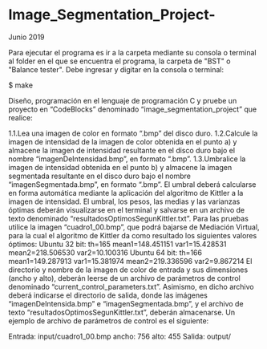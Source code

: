 # Image_Segmentation_Project-
Junio 2019

Para ejecutar el programa es ir a la carpeta mediante su consola o terminal al folder
en el que se encuentra el programa, la carpeta de "BST" o "Balance tester".
Debe ingresar y digitar en la consola o terminal:

$ make



Diseño, programación en el lenguaje de programación C y pruebe un proyecto en “CodeBlocks” denominado “image_segmentation_project” que realice:

1.1.Lea una imagen de color en formato “.bmp” del disco duro.
1.2.Calcule la imagen de intensidad de la imagen de color obtenida en el punto a) y almacene la imagen de intensidad resultante en el disco duro bajo el nombre “imagenDeIntensidad.bmp”, en formato “.bmp”.
1.3.Umbralice la imagen de intensidad obtenida en el punto b) y almacene la imagen segmentada resultante en el disco duro bajo el nombre “imagenSegmentada.bmp”, en formato “.bmp”. El umbral deberá calcularse en forma automática mediante la aplicación del algoritmo de Kittler a la imagen de intensidad. El umbral, los pesos, las medias y las varianzas óptimas deberán visualizarse en el terminal y salvarse en un archivo de texto denominado “resultadosOptimosSegunKittler.txt”. Para las pruebas utilice la imagen “cuadro1_00.bmp”, que podrá bajarse de Mediación Virtual, para la cual el algoritmo de Kittler da como resultado los siguientes valores óptimos:
Ubuntu 32 bit: th=165
mean1=148.451151 var1=15.428531 mean2=218.506530 var2=10.100316
Ubuntu 64 bit: th=166 mean1=149.287913 var1=15.381974 mean2=219.336596 var2=9.867214
El directorio y nombre de la imagen de color de entrada y sus dimensiones (ancho y alto), deberán leerse de un archivo de parámetros de control denominado “current_control_parameters.txt”. Asimismo, en dicho archivo deberá indicarse el directorio de salida, donde las imágenes “imagenDeIntensida.bmp” e “imagenSegmentada.bmp”, y el archivo de texto “resultadosOptimosSegunKittler.txt”, deberán almacenarse. Un ejemplo de archivo de parámetros de control es el siguiente:


Entrada: input/cuadro1_00.bmp ancho: 756
alto: 455
Salida: output/

